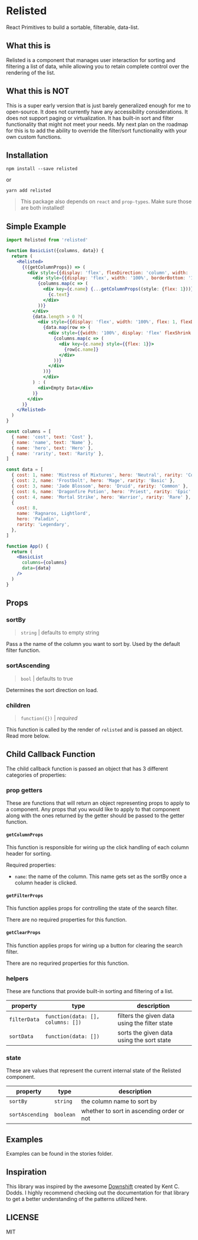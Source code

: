 # Relisted

React Primitives to build a sortable, filterable, data-list.

## What this is

Relisted is a component that manages user interaction for sorting and filtering
a list of data, while allowing you to retain complete control over the rendering
of the list. 

## What this is NOT

This is a super early version that is just barely generalized enough for me to open-source.
It does not currently have any accessibility considerations. It does not support paging
or virtualization. It has built-in sort and filter functionality that might not meet your needs. My next plan on the roadmap for this is to add the ability to override the filter/sort
functionality with your own custom functions.

## Installation

```
npm install --save relisted
```

or

```
yarn add relisted
```

> This package also depends on `react` and `prop-types`. Make sure those are both installed!

## Simple Example

```jsx
import Relisted from 'relisted'

function BasicList({columns, data}) {
  return (
    <Relisted>
      {({getColumnProps}) => (
        <div style={{display: 'flex', flexDirection: 'column', width: '500px', height: '500px', border: '1px solid blue'}}>
          <div style={{display: 'flex', width: '100%', borderBottom: '1px solid #cdcdcd'}}>
            {columns.map(c => (
              <div key={c.name} {...getColumnProps((style: {flex: 1}))}>
                {c.text}
              </div>
            ))}
          </div>
          {data.length > 0 ?(
            <div style={{display: 'flex', width: '100%', flex: 1, flexDirection: 'column'}}>
              {data.map(row => (
                <div style={{width: '100%', display: 'flex' flexShrink: '0'}}>
                  {columns.map(c => (
                    <div key={c.name} style={{flex: 1}}>
                      {row[c.name]}
                    </div>
                  ))}
                </div>
              ))}
              </div>
          ) : (
            <div>Empty Data</div>
          )}
        </div>
      )}
    </Relisted>
  )
}

const columns = [
  { name: 'cost', text: 'Cost' },
  { name: 'name', text: 'Name' },
  { name: 'hero', text: 'Hero' },
  { name: 'rarity', text: 'Rarity' },
]

const data = [
  { cost: 1, name: 'Mistress of Mixtures', hero: 'Neutral', rarity: 'Common' },
  { cost: 2, name: 'Frostbolt', hero: 'Mage', rarity: 'Basic' },
  { cost: 3, name: 'Jade Blossom', hero: 'Druid', rarity: 'Common' },
  { cost: 6, name: 'Dragonfire Potion', hero: 'Priest', rarity: 'Epic' },
  { cost: 4, name: 'Mortal Strike', hero: 'Warrior', rarity: 'Rare' },
  {
    cost: 8,
    name: 'Ragnaros, Lightlord',
    hero: 'Paladin',
    rarity: 'Legendary',
  },
]

function App() {
  return (
    <BasicList
      columns={columns}
      data={data}
    />
  )
}
```

## Props

### sortBy

> `string` | defaults to empty string

Pass a the name of the column you want to sort by. Used by the default filter function.

### sortAscending

> `bool` | defaults to true

Determines the sort direction on load.

### children

> `function({})` | *required*

This function is called by the render of `relisted` and is passed an object. Read more below.

## Child Callback Function

The child callback function is passed an object that has 3 different categories of properties:

### prop getters

These are functions that will return an object representing props to apply to a component.
Any props that you would like to apply to that component along with the ones returned
by the getter should be passed to the getter function.

#### `getColumnProps`

This function is responsible for wiring up the click handling of each column header for
sorting.

Required properties:

- `name`: the name of the column. This name gets set as the sortBy once a column header is clicked.

#### `getFilterProps`

This function applies props for controlling the state of the search filter.

There are no required properties for this function.

#### `getClearProps`

This function applies props for wiring up a button for clearing the search filter.

There are no requrired properties for this function.

### helpers

These are functions that provide built-in sorting and filtering of a list.

| property     | type                              | description                                   |
|--------------|-----------------------------------|-----------------------------------------------|
| `filterData` | `function(data: [], columns: [])` | filters the given data using the filter state |
| `sortData`   | `function(data: [])`              | sorts the given data using the sort state     |

### state

These are values that represent the current internal state of the Relisted component.

| property        | type      | description                               |
|-----------------|-----------|-------------------------------------------|
| `sortBy`        | `string`  | the column name to sort by                |
| `sortAscending` | `boolean` | whether to sort in ascending order or not |

## Examples

Examples can be found in the stories folder.

## Inspiration

This library was inspired by the awesome [Downshift](https://github.com/paypal/downshift) created
by Kent C. Dodds. I highly recommend checking out the documentation for that library to get a better
understanding of the patterns utilized here.

## LICENSE

MIT